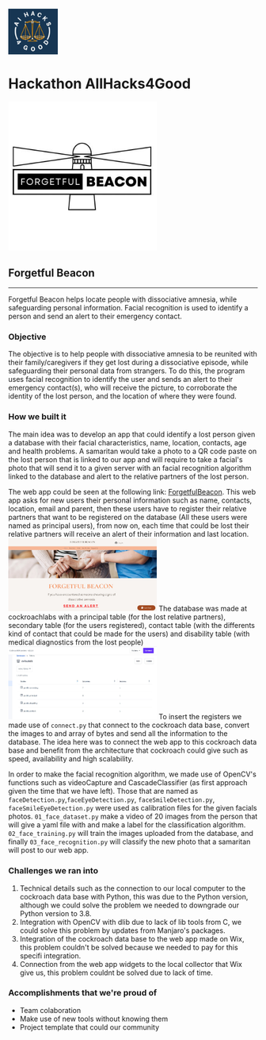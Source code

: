 <img
  src="Images/logo2.jfif"
  alt="Logo"
  title="HackaThon"
  style="margin: 0 auto; max-width: 100px">
# Hackathon AllHacks4Good
<img
  src="Images/logo.jfif"
  alt="Logo"
  title="Logo"
  style="display: inline-block; margin: 0 auto; max-width: 300px">
## Forgetful Beacon
---

Forgetful Beacon helps locate people with dissociative amnesia, while safeguarding personal information. Facial recognition is used to identify a person and send an alert to their emergency contact.

### Objective

The objective is to help people with dissociative amnesia to be reunited with their family/caregivers if they get lost during a dissociative episode, while safeguarding their personal data from strangers. To do this, the program uses facial recognition to identify the user and sends an alert to their emergency contact(s), who will receive the picture, to corroborate the identity of the lost person, and the location of where they were found.

### How we built it

The main idea was to develop an app that could identify a lost person given a database with their facial characteristics, name, location, contacts, age and health problems. A samaritan would take a photo to a QR code paste on the lost person that is linked to our app and will require to take a facial's photo that will send it to a given server with an facial recognition algorithm linked to the database and alert to the relative partners of the lost person.

The web app could be seen at the following link: [ForgetfulBeacon](https://www.forgetfulbeacon.tech/). This web app asks for new users their personal information such as name, contacts, location, email and parent, then these users have to register their relative partners that want to be registered on the database (All these users were named as principal users), from now on, each time that could be lost their relative partners will receive an alert of their information and last location.
<img
  src="Images/webapp.jpg"
  alt="Logo"
  title="Logo"
  style="display: inline-block; margin: 0 auto; max-width: 300px">
The database was made at cockroachlabs with a principal table (for the lost relative partners), secondary table (for the users registered), contact table (with the differents kind of contact that could be made for the users) and disability table (with medical diagnostics from the lost people)
<img
  src="Images/DB.jpg"
  alt="Logo"
  title="Logo"
  style="display: inline-block; margin: 0 auto; max-width: 300px">
To insert the registers we made use of `connect.py` that connect to the cockroach data base, convert the images to and array of bytes and send all the information to the database. The idea here was to connect the web app to this cockroach data base and benefit from the architecture that cockroach could give such as speed, availability and high scalability.

In order to make the facial recognition algorithm, we made use of OpenCV's functions such as videoCapture and CascadeClassifier (as first approach given the time that we have left). Those that are named as `faceDetection.py`,`faceEyeDetection.py`, `faceSmileDetection.py`, `faceSmileEyeDetection.py` were used as calibration files for the given facials photos. `01_face_dataset.py` make a video of 20 images from the person that will give a yaml file with and make a label for the classification algorithm. `02_face_training.py` will train the images uploaded from the database, and finally `03_face_recognition.py` will classify the new photo that a samaritan will post to our web app.

### Challenges we ran into

1. Technical details such as the connection to our local computer to the cockroach data base with Python, this was due to the Python version, although we could solve the problem we needed to downgrade our Python version to 3.8.
2. Integration with OpenCV with dlib due to lack of lib tools from C, we could solve this problem by updates from Manjaro's packages.
3. Integration of the cockroach data base to the web app made on Wix, this problem couldn't be solved because we needed to pay for this specifi integration.
4. Connection from the web app widgets to the local collector that Wix give us, this problem couldnt be solved due to lack of time.

### Accomplishments that we're proud of

* Team colaboration
* Make use of new tools without knowing them
* Project template that could our community



